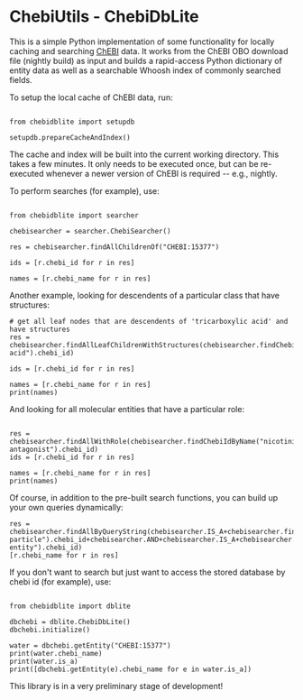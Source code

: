 # ChebiUtils - ChebiDbLite

This is a simple Python implementation of some functionality for locally caching and searching [ChEBI](http://www.ebi.ac.uk/chebi) data. It works from the ChEBI OBO download file (nightly build) as input and builds a rapid-access Python dictionary of entity data as well as a searchable Whoosh index of commonly searched fields. 

To setup the local cache of ChEBI data, run:

~~~~ 

from chebidblite import setupdb

setupdb.prepareCacheAndIndex() 

~~~~

The cache and index will be built into the current working directory. This takes a few minutes. It only needs to be executed once, but can be re-executed whenever a newer version of ChEBI is required -- e.g., nightly.

To perform searches (for example), use: 

~~~~ 

from chebidblite import searcher 
     
chebisearcher = searcher.ChebiSearcher()

res = chebisearcher.findAllChildrenOf("CHEBI:15377")

ids = [r.chebi_id for r in res]

names = [r.chebi_name for r in res]

~~~~

Another example, looking for descendents of a particular class that have structures: 
~~~~
# get all leaf nodes that are descendents of 'tricarboxylic acid' and have structures
res = chebisearcher.findAllLeafChildrenWithStructures(chebisearcher.findChebiIdByName("tricarboxylic acid").chebi_id)

ids = [r.chebi_id for r in res]

names = [r.chebi_name for r in res]
print(names)
~~~~

And looking for all molecular entities that have a particular role:
~~~~

res = chebisearcher.findAllWithRole(chebisearcher.findChebiIdByName("nicotinic antagonist").chebi_id)
ids = [r.chebi_id for r in res]

names = [r.chebi_name for r in res]
print(names)

~~~~
Of course, in addition to the pre-built search functions, you can build up your own queries dynamically:

~~~~
res = chebisearcher.findAllByQueryString(chebisearcher.IS_A+chebisearcher.findChebiIdByName("subatomic particle").chebi_id+chebisearcher.AND+chebisearcher.IS_A+chebisearcher.findChebiIdByName("molecular entity").chebi_id)
[r.chebi_name for r in res]

~~~~


If you don't want to search but just want to access the stored database by chebi id (for example), use: 

~~~~ 

from chebidblite import dblite

dbchebi = dblite.ChebiDbLite()
dbchebi.initialize()

water = dbchebi.getEntity("CHEBI:15377")
print(water.chebi_name)
print(water.is_a)
print([dbchebi.getEntity(e).chebi_name for e in water.is_a])

~~~~

This library is in a very preliminary stage of development! 


